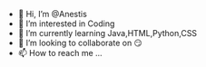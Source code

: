- 👋 Hi, I’m @Anestis
- 👀 I’m interested in Coding
- 🌱 I’m currently learning Java,HTML,Python,CSS
- 💞️ I’m looking to collaborate on 😏
- 📫 How to reach me ...

<!---
Anestis101/Anestis101 is a ✨ special ✨ repository because its `README.md` (this file) appears on your GitHub profile.
You can click the Preview link to take a look at your changes.
--->
